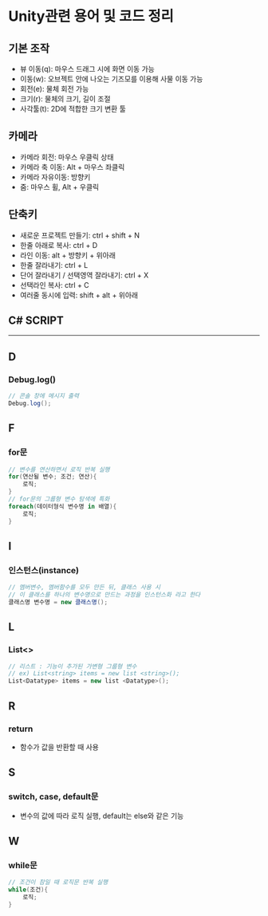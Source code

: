 # Unity관련 용어 및 코드 정리

## 기본 조작
 - 뷰 이동(q): 마우스 드래그 시에 화면 이동 가능 
 - 이동(w): 오브젝트 안에 나오는 기즈모를 이용해 사물 이동 가능
 - 회전(e): 물체 회전 가능
 - 크기(r): 물체의 크기, 길이 조절
 - 사각툴(t): 2D에 적합한 크기 변환 툴

## 카메라
 - 카메라 회전: 마우스 우클릭 상태
 - 카메라 축 이동: Alt + 마우스 좌클릭
 - 카메라 자유이동: 방향키
 - 줌: 마우스 휠, Alt + 우클릭

 ## 단축키
 - 새로운 프로젝트 만들기: ctrl + shift + N
 - 한줄 아래로 복사: ctrl + D
 - 라인 이동: alt + 방향키 + 위아래
 - 한줄 잘라내기: ctrl + L
 - 단어 잘라내기 / 선택영역 잘라내기: ctrl + X
 - 선택라인 복사: ctrl + C
 - 여러줄 동시에 입력: shift + alt + 위아래

## C# SCRIPT
<hr>

## D
### Debug.log()
```cs
// 콘솔 창에 메시지 출력
Debug.log();
```

## F
### for문
```cs
// 변수를 연산하면서 로직 반복 실행
for(연산될 변수; 조건; 연산){
    로직;
}
// for문의 그룹형 변수 탐색에 특화
foreach(데이터형식 변수명 in 배열){
    로직;
}
```

## I
### 인스턴스(instance)
```cs
// 멤버변수, 멤버함수를 모두 만든 뒤, 클래스 사용 시
// 이 클래스를 하나의 변수명으로 만드는 과정을 인스턴스화 라고 한다
클래스명 변수명 = new 클래스명();
```

## L
### List<>
 ```cs
// 리스트 : 기능이 추가된 가변형 그룹형 변수 
// ex) List<string> items = new list <string>();
List<Datatype> items = new list <Datatype>();
```

## R
### return
 - 함수가 값을 반환할 때 사용

## S
### switch, case, default문
 - 변수의 값에 따라 로직 실행, default는 else와 같은 기능

## W
### while문
```cs
// 조건이 참일 때 로직문 반복 실행
while(조건){
    로직;
}
```

